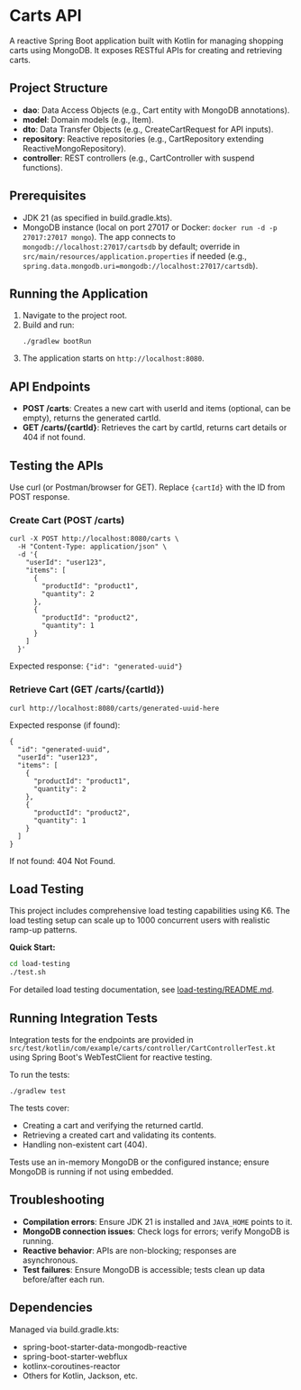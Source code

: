 # Carts API

A reactive Spring Boot application built with Kotlin for managing shopping carts using MongoDB. It exposes RESTful APIs for creating and retrieving carts.

## Project Structure

- **dao**: Data Access Objects (e.g., Cart entity with MongoDB annotations).
- **model**: Domain models (e.g., Item).
- **dto**: Data Transfer Objects (e.g., CreateCartRequest for API inputs).
- **repository**: Reactive repositories (e.g., CartRepository extending ReactiveMongoRepository).
- **controller**: REST controllers (e.g., CartController with suspend functions).

## Prerequisites

- JDK 21 (as specified in build.gradle.kts).
- MongoDB instance (local on port 27017 or Docker: `docker run -d -p 27017:27017 mongo`). The app connects to `mongodb://localhost:27017/cartsdb` by default; override in `src/main/resources/application.properties` if needed (e.g., `spring.data.mongodb.uri=mongodb://localhost:27017/cartsdb`).

## Running the Application

1. Navigate to the project root.
2. Build and run:
   ```
   ./gradlew bootRun
   ```
3. The application starts on `http://localhost:8080`.

## API Endpoints

- **POST /carts**: Creates a new cart with userId and items (optional, can be empty), returns the generated cartId.
- **GET /carts/{cartId}**: Retrieves the cart by cartId, returns cart details or 404 if not found.

## Testing the APIs

Use curl (or Postman/browser for GET). Replace `{cartId}` with the ID from POST response.

### Create Cart (POST /carts)
```
curl -X POST http://localhost:8080/carts \
  -H "Content-Type: application/json" \
  -d '{
    "userId": "user123",
    "items": [
      {
        "productId": "product1",
        "quantity": 2
      },
      {
        "productId": "product2",
        "quantity": 1
      }
    ]
  }'
```
Expected response: `{"id": "generated-uuid"}`

### Retrieve Cart (GET /carts/{cartId})
```
curl http://localhost:8080/carts/generated-uuid-here
```
Expected response (if found):
```
{
  "id": "generated-uuid",
  "userId": "user123",
  "items": [
    {
      "productId": "product1",
      "quantity": 2
    },
    {
      "productId": "product2",
      "quantity": 1
    }
  ]
}
```
If not found: 404 Not Found.

## Load Testing

This project includes comprehensive load testing capabilities using K6. The load testing setup can scale up to 1000 concurrent users with realistic ramp-up patterns.

**Quick Start:**
```bash
cd load-testing
./test.sh
```

For detailed load testing documentation, see [load-testing/README.md](load-testing/README.md).

## Running Integration Tests

Integration tests for the endpoints are provided in `src/test/kotlin/com/example/carts/controller/CartControllerTest.kt` using Spring Boot's WebTestClient for reactive testing.

To run the tests:
```
./gradlew test
```

The tests cover:
- Creating a cart and verifying the returned cartId.
- Retrieving a created cart and validating its contents.
- Handling non-existent cart (404).

Tests use an in-memory MongoDB or the configured instance; ensure MongoDB is running if not using embedded.

## Troubleshooting

- **Compilation errors**: Ensure JDK 21 is installed and `JAVA_HOME` points to it.
- **MongoDB connection issues**: Check logs for errors; verify MongoDB is running.
- **Reactive behavior**: APIs are non-blocking; responses are asynchronous.
- **Test failures**: Ensure MongoDB is accessible; tests clean up data before/after each run.

## Dependencies

Managed via build.gradle.kts:
- spring-boot-starter-data-mongodb-reactive
- spring-boot-starter-webflux
- kotlinx-coroutines-reactor
- Others for Kotlin, Jackson, etc.
